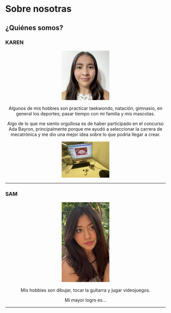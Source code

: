 # Sobre nosotras

## ¿Quiénes somos?

### KAREN
<div align="center">
  <img src="assets/imgs/fotoAlumno.png" alt="Karen" width="150"">
  <p>
    Algunos de mis hobbies son practicar taekwondo, natación, gimnasio, en general los deportes; 
    pasar tiempo con mi familia y mis mascotas.
  </p>
  
  Algo de lo que me siento orgullosa es de haber participado en el concurso Ada Bayron, principalmente porque me ayudó a seleccionar la carrera de mecatrónica y me dio una mejor idea sobre lo que podría llegar a crear.
  </p>
<img src="../assets/imgs/Image (1).jpeg" alt="Karen" width="150"">
</div>

---

### SAM
<div align="center">
  <img src="../assets/imgs/Image.jpeg" alt="Sam" width="150"">
  <p>
    Mis hobbies son dibujar, tocar la guitarra y jugar videojuegos.
  </p>
  Mi mayor logro es...
</div>

---




